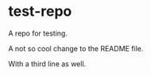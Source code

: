 # test-repo
A repo for testing.

A not so cool change to the README file.

With a third line as well.
